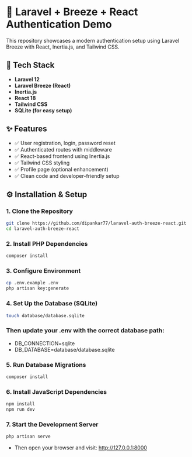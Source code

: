 # 🔐 Laravel + Breeze + React Authentication Demo

This repository showcases a modern authentication setup using Laravel Breeze with React, Inertia.js, and Tailwind CSS.

## 🚀 Tech Stack

- **Laravel 12**
- **Laravel Breeze (React)**
- **Inertia.js**
- **React 18**
- **Tailwind CSS**
- **SQLite (for easy setup)**

## ✨ Features

- ✅ User registration, login, password reset
- ✅ Authenticated routes with middleware
- ✅ React-based frontend using Inertia.js
- ✅ Tailwind CSS styling
- ✅ Profile page (optional enhancement)
- ✅ Clean code and developer-friendly setup

## ⚙️ Installation & Setup

### 1. Clone the Repository
```bash
git clone https://github.com/dipankar77/laravel-auth-breeze-react.git
cd laravel-auth-breeze-react
```

### 2. Install PHP Dependencies
```bash
composer install
```

### 3. Configure Environment
```bash
cp .env.example .env
php artisan key:generate
```

### 4. Set Up the Database (SQLite)
```bash
touch database/database.sqlite
```
### Then update your .env with the correct database path:
- DB_CONNECTION=sqlite
- DB_DATABASE=database/database.sqlite

### 5. Run Database Migrations
```bash
composer install
```

### 6. Install JavaScript Dependencies
```bash
npm install
npm run dev
```

### 7. Start the Development Server
```bash
php artisan serve
```
- Then open your browser and visit: http://127.0.0.1:8000

